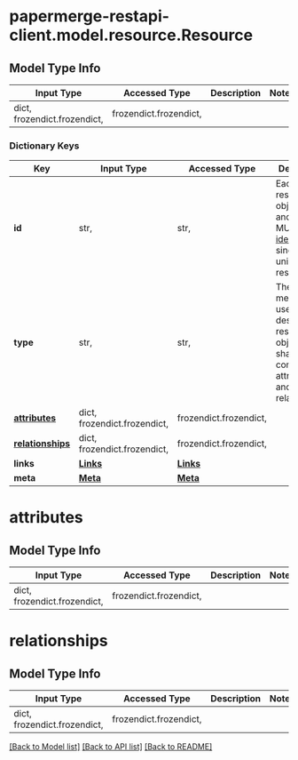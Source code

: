 # papermerge-restapi-client.model.resource.Resource

## Model Type Info
Input Type | Accessed Type | Description | Notes
------------ | ------------- | ------------- | -------------
dict, frozendict.frozendict,  | frozendict.frozendict,  |  | 

### Dictionary Keys
Key | Input Type | Accessed Type | Description | Notes
------------ | ------------- | ------------- | ------------- | -------------
**id** | str,  | str,  | Each resource object’s type and id pair MUST [identify](https://jsonapi.org/format/#document-resource-object-identification) a single, unique resource. | 
**type** | str,  | str,  | The [type](https://jsonapi.org/format/#document-resource-object-identification) member is used to describe resource objects that share common attributes and relationships. | 
**[attributes](#attributes)** | dict, frozendict.frozendict,  | frozendict.frozendict,  |  | [optional] 
**[relationships](#relationships)** | dict, frozendict.frozendict,  | frozendict.frozendict,  |  | [optional] 
**links** | [**Links**](Links.md) | [**Links**](Links.md) |  | [optional] 
**meta** | [**Meta**](Meta.md) | [**Meta**](Meta.md) |  | [optional] 

# attributes

## Model Type Info
Input Type | Accessed Type | Description | Notes
------------ | ------------- | ------------- | -------------
dict, frozendict.frozendict,  | frozendict.frozendict,  |  | 

# relationships

## Model Type Info
Input Type | Accessed Type | Description | Notes
------------ | ------------- | ------------- | -------------
dict, frozendict.frozendict,  | frozendict.frozendict,  |  | 

[[Back to Model list]](../../README.md#documentation-for-models) [[Back to API list]](../../README.md#documentation-for-api-endpoints) [[Back to README]](../../README.md)

